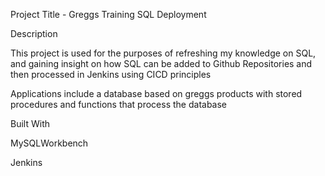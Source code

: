 Project Title - Greggs Training SQL Deployment

 
Description

  This project is used for the purposes of refreshing my knowledge on SQL, and gaining insight on how SQL can be added to Github Repositories and then processed in Jenkins using CICD principles
  
  Applications include a database based on greggs products with stored procedures and functions that process the database


Built With

  MySQLWorkbench
  
  Jenkins

